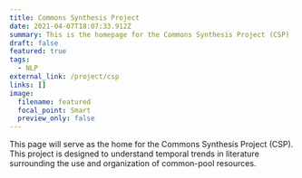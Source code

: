 ```yaml
---
title: Commons Synthesis Project
date: 2021-04-07T18:07:33.912Z
summary: This is the homepage for the Commons Synthesis Project (CSP)
draft: false
featured: true
tags:
  - NLP
external_link: /project/csp
links: []
image:
  filename: featured
  focal_point: Smart
  preview_only: false
---
```

This page will serve as the home for the Commons Synthesis Project (CSP). This project is designed to understand temporal trends in literature surrounding the use and organization of common-pool resources.